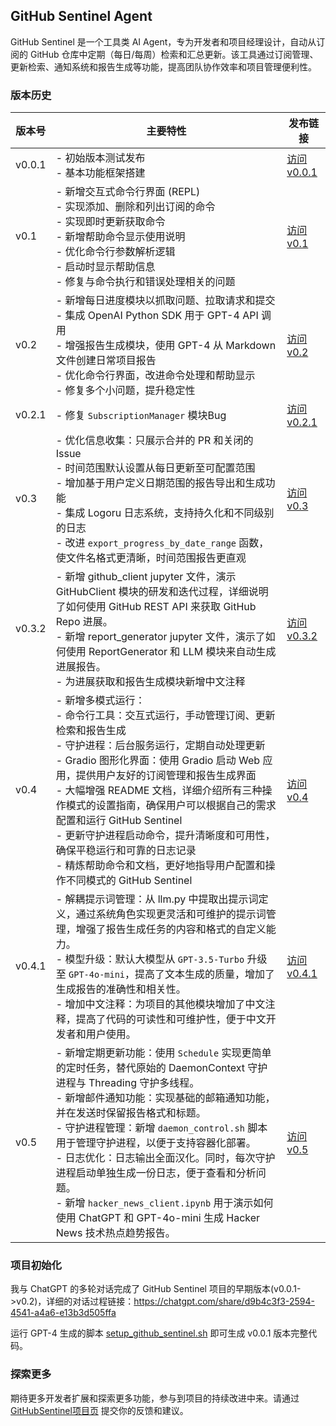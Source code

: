 
## GitHub Sentinel Agent

GitHub Sentinel 是一个工具类 AI Agent，专为开发者和项目经理设计，自动从订阅的 GitHub 仓库中定期（每日/每周）检索和汇总更新。该工具通过订阅管理、更新检索、通知系统和报告生成等功能，提高团队协作效率和项目管理便利性。

### 版本历史

| 版本号  | 主要特性                                                                                                   | 发布链接                                        |
|--------|---------------------------------------------------------------------------------------------------------|-----------------------------------------------|
| v0.0.1 | - 初始版本测试发布<br>- 基本功能框架搭建                                                                        | [访问 v0.0.1](https://github.com/DjangoPeng/GitHubSentinel/tree/v0.0.1) |
| v0.1   | - 新增交互式命令行界面 (REPL)<br>- 实现添加、删除和列出订阅的命令<br>- 实现即时更新获取命令<br>- 新增帮助命令显示使用说明<br>- 优化命令行参数解析逻辑<br>- 启动时显示帮助信息<br>- 修复与命令执行和错误处理相关的问题 | [访问 v0.1](https://github.com/DjangoPeng/GitHubSentinel/tree/v0.1)   |
| v0.2   | - 新增每日进度模块以抓取问题、拉取请求和提交<br>- 集成 OpenAI Python SDK 用于 GPT-4 API 调用<br>- 增强报告生成模块，使用 GPT-4 从 Markdown 文件创建日常项目报告<br>- 优化命令行界面，改进命令处理和帮助显示<br>- 修复多个小问题，提升稳定性 | [访问 v0.2](https://github.com/DjangoPeng/GitHubSentinel/tree/v0.2)   |
| v0.2.1 | - 修复 `SubscriptionManager` 模块Bug                                                        | [访问 v0.2.1](https://github.com/DjangoPeng/GitHubSentinel/tree/v0.2.1) |
| v0.3   | - 优化信息收集：只展示合并的 PR 和关闭的 Issue<br>- 时间范围默认设置从每日更新至可配置范围<br>- 增加基于用户定义日期范围的报告导出和生成功能<br>- 集成 Logoru 日志系统，支持持久化和不同级别的日志<br>- 改进 `export_progress_by_date_range` 函数，使文件名格式更清晰，时间范围报告更直观 | [访问 v0.3](https://github.com/DjangoPeng/GitHubSentinel/tree/v0.3)   |
| v0.3.2   | - 新增 github_client jupyter 文件，演示 GitHubClient 模块的研发和迭代过程，详细说明了如何使用 GitHub REST API 来获取 GitHub Repo 进展。<br>- 新增 report_generator jupyter 文件，演示了如何使用 ReportGenerator 和 LLM 模块来自动生成进展报告。<br> - 为进展获取和报告生成模块新增中文注释 | [访问 v0.3.2](https://github.com/DjangoPeng/GitHubSentinel/tree/v0.3.2) |
| v0.4   | - 新增多模式运行：<br>  - 命令行工具：交互式运行，手动管理订阅、更新检索和报告生成<br>  - 守护进程：后台服务运行，定期自动处理更新<br>  - Gradio 图形化界面：使用 Gradio 启动 Web 应用，提供用户友好的订阅管理和报告生成界面<br>- 大幅增强 README 文档，详细介绍所有三种操作模式的设置指南，确保用户可以根据自己的需求配置和运行 GitHub Sentinel<br>- 更新守护进程启动命令，提升清晰度和可用性，确保平稳运行和可靠的日志记录<br>- 精炼帮助命令和文档，更好地指导用户配置和操作不同模式的 GitHub Sentinel | [访问 v0.4](https://github.com/DjangoPeng/GitHubSentinel/tree/v0.4)   |
| v0.4.1   | - 解耦提示词管理：从 llm.py 中提取出提示词定义，通过系统角色实现更灵活和可维护的提示词管理，增强了报告生成任务的内容和格式的自定义能力。<br>- 模型升级：默认大模型从 `GPT-3.5-Turbo` 升级至 `GPT-4o-mini`，提高了文本生成的质量，增加了生成报告的准确性和相关性。<br>- 增加中文注释：为项目的其他模块增加了中文注释，提高了代码的可读性和可维护性，便于中文开发者和用户使用。 | [访问 v0.4.1](https://github.com/DjangoPeng/GitHubSentinel/tree/v0.4.1)   |
| v0.5   | - 新增定期更新功能：使用 `Schedule` 实现更简单的定时任务，替代原始的 DaemonContext 守护进程与 Threading 守护多线程。<br>- 新增邮件通知功能：实现基础的邮箱通知功能，并在发送时保留报告格式和标题。<br>- 守护进程管理：新增 `daemon_control.sh` 脚本用于管理守护进程，以便于支持容器化部署。<br>- 日志优化：日志输出全面汉化。同时，每次守护进程启动单独生成一份日志，便于查看和分析问题。<br>- 新增 `hacker_news_client.ipynb` 用于演示如何使用 ChatGPT 和 GPT-4o-mini 生成 Hacker News 技术热点趋势报告。 | [访问 v0.5](https://github.com/DjangoPeng/GitHubSentinel/tree/v0.5)   |


### 项目初始化

我与 ChatGPT 的多轮对话完成了 GitHub Sentinel 项目的早期版本(v0.0.1->v0.2)，详细的对话过程链接：https://chatgpt.com/share/d9b4c3f3-2594-4541-a4a6-e13b3d505ffa

运行 GPT-4 生成的脚本 [setup_github_sentinel.sh](./setup_github_sentinel.sh) 即可生成 v0.0.1 版本完整代码。


### 探索更多

期待更多开发者扩展和探索更多功能，参与到项目的持续改进中来。请通过 [GitHubSentinel项目页](https://github.com/DjangoPeng/GitHubSentinel) 提交你的反馈和建议。
